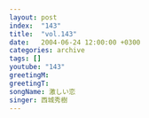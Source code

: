 ```yaml
---
layout: post
index:  "143"
title:  "vol.143"
date:   2004-06-24 12:00:00 +0300
categories: archive
tags: []
youtube: "143"
greetingM: 
greetingT: 
songName: 激しい恋
singer: 西城秀樹
---
```

